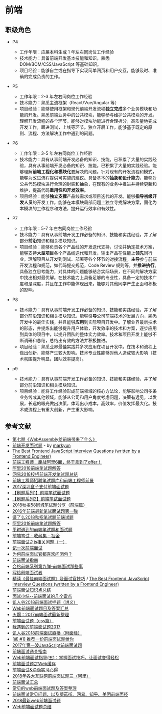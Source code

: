 前端
========

## 职级角色

- P4

    - 工作年限：应届本科生或 1 年左右同岗位工作经验
    - 技术能力：具备前端开发基本技能和知识，熟悉 DOM/BOM/CSS/JavaScript 等基础知识。
    - 项目经验：能够自主或在指导下实现简单网页和用户交互，能够及时、准确的完成负责的工作。

- P5

    - 工作年限：2-3 年左右同岗位工作经验
    - 技术能力：熟悉主流框架（React/Vue/Angular 等）
    - 项目经验：能够使用框架和现代前端开发流程**独立完成**多个业务模块和功能的开发。熟悉前端业务中的公共模块，能够参与维护公共模块的开发。理解开发流程的各个环节，能够对模块功能进行合理拆分，高质量地完成开发工作，跟进测试，上线等环节。独立开展工作，能够基于既定的原则、流程、方法解决工作中遇到的问题。

- P6

    - 工作年限：3-5 年左右同岗位工作经验
    - 技术能力：具有从事前端开发必备的知识、技能，已积累了大量的实践经验，具有从事前端开发必备的知识、技能，已积累了大量的实践经验。能够理解**前端工程化和模块化**要解决的问题，针对现有的开发流程和模式，能够为改进流程提供可实施的建议。具备基本的**抽象和设计能力**，能够对公共代码模块进行合理的封装和抽象，在现有的业务中推进并持续更新和维护，提高代码**重用性和开发效率**。
    - 项目经验：能够**独立支撑**产品线需求或项目迭代的开发。能够**指导初级开发人员**的开发工作。能够在本模块局部问题上独立寻找解决方案，固化为本模块的工作程序和方法，提升运行效率和有效性。

- P7

    - 工作年限：5-7 年左右同岗位工作经验
    - 技术能力：具有从事前端开发工作必备的知识、技能和实践经验，并了解部分**前沿**知识和相关模块知识。
    - 项目经验：能够负责各个产品线的开发迭代支持，讨论并确定技术方案，能够支持**大型项目**各个产品线迭代和开发，输出产品在性能上**领先**同行业。理解项目从开发到测试、部署等各个环节的对接流程。**主导**参与前端开发流程和规范，如代码提交规范，Code Review 规则等，并**推进执行**。具备独立思考能力，对具体的问题能够结合实际场景，在不同的解决方案中找出相对最优解。在技术能力上具备足够的专业性，具备一定的技术广度和是深度，并且在工作中能体现出来，能够对其他同学产生正面和积极的影响。


- P8

    - 技术能力：具有从事前端开发工作必备的知识、技能和实践经验，并了解部分前沿知识和相关模块知识。能够**引导**公司前端技术的发展方向，熟悉开发中的最佳实践，并且能够**应用**到实际项目开发中。了解业界最新技术的形态，并提炼出能够提升用户体验，开发效率的技术和方案，逐步应用到具体的项目中，以提升团队的整体实力效率。技术和项目开发上能够不断调研和总结，总结出有效的方法并积极推进。
    - 项目经验：熟悉业界最佳实践并多次应用在项目开发中。在技术和流程上做出创新，能够产生较大影响。技术专业性能够对他人造成较大影响（技术氛围提升明显，团队效率提高）。

- p9

    - 技术能力：具有从事前端开发工作必备的知识、技能和实践经验，并了解部分前沿知识和相关模块知识。
    - 项目经验：能将工作经验形成前端领域的核心方法论，能够影响公司多条业务线或其他领域。能够从公司和用户角度考虑问题，决策有远见。以发展，长远的眼光做出决策，体现出小成本，高效率，价值发挥最大化。技术或流程上有重大创新，产生重大影响。

## 参考文献

- [第七期《WebAssembly给前端带来了什么》](https://github.com/mynane/web-problem/issues/7)
- [前端开发面试题](https://github.com/markyun/My-blog/tree/master/Front-end-Developer-Questions) - by [markyun](https://github.com/markyun)
- [The Best Frontend JavaScript Interview Questions (written by a Frontend Engineer)](https://performancejs.com/post/hde6d32/The-Best-Frontend-JavaScript-Interview-Questions-%28written-by-a-Frontend-Engineer%29)
- [前端工程师：鏖战阿里6面，终于拿到了offer！](https://link.zhihu.com/?target=https%3A//www.nowcoder.com/discuss/82243)
- [阿里2018前端笔试题解答](https://zhuanlan.zhihu.com/p/29599545?)
- [网易2018校招前端开发笔试题总结](https://zhuanlan.zhihu.com/p/28481374)
- [前端工程师招聘笔试题库和前端工程师前景](https://zhuanlan.zhihu.com/p/31506928)
- [2017深圳盒子支付前端面试题](https://zhuanlan.zhihu.com/p/29999858)
- [【刷题系列1】前端笔试面试题](https://zhuanlan.zhihu.com/p/29135388)
- [【刷题系列2】前端笔试面试题](https://zhuanlan.zhihu.com/p/29570558)
- [2018秋招58同城笔试题分享（前端篇）](https://zhuanlan.zhihu.com/p/34340989)
- [2016年前端最新笔试面试题第一弹](https://zhuanlan.zhihu.com/p/23842369)
- [饿了么2018秋招笔试题前端试题](https://zhuanlan.zhihu.com/p/34852737)
- [阿里2018前端笔试题解答](https://zhuanlan.zhihu.com/p/29599545)
- [平时遇到的前端笔试题和面试题](https://zhuanlan.zhihu.com/p/35571200)
- [前端笔试 - 收藏集 - 掘金](https://zhuanlan.zhihu.com/p/27198275)
- [前端面试之js相关问题（一）](https://zhuanlan.zhihu.com/p/22109292)
- [记一次前端面试](https://zhuanlan.zhihu.com/p/35176397)
- [为何前端面试官都喜欢问闭包？](https://www.zhihu.com/question/30861304/answer/49744811)
- [前端面试指南](https://zhuanlan.zhihu.com/p/25859524)
- [合格前端系列第九弹-前端面试那些事](https://zhuanlan.zhihu.com/p/32911022)
- [写给前端面试者](https://zhuanlan.zhihu.com/p/32978197)
- [精读《最佳前端面试题》及面试官技巧](https://zhuanlan.zhihu.com/p/28333260) / [The Best Frontend JavaScript Interview Questions (written by a Frontend Engineer)](https://performancejs.com/post/hde6d32/The-Best-Frontend-JavaScript-Interview-Questions-%28written-by-a-Frontend-Engineer%29)
- [前端面试知识点总结](https://zhuanlan.zhihu.com/p/22606894)
- [面试小结--前端面试的几个雷点](https://zhuanlan.zhihu.com/p/35529374)
- [饥人谷2018前端面试押题（讲义）](https://zhuanlan.zhihu.com/p/34536462)
- [Web前端面试题目及答案汇总](https://zhuanlan.zhihu.com/p/30981484)
- [火爆：2017前端面试最新整理](https://zhuanlan.zhihu.com/p/30267442)
- [前端面试题（css篇）](https://zhuanlan.zhihu.com/p/25355029)
- [我遇到的前端面试题2017](https://zhuanlan.zhihu.com/p/29445723)
- [饥人谷2018前端面试直播（附面经）](https://zhuanlan.zhihu.com/p/34868480)
- [[阅 #1] 推荐一份前端面试题给你](https://zhuanlan.zhihu.com/p/28784784)
- [2017年第一波JavaScript前端面试题](https://zhuanlan.zhihu.com/p/25424194)
- [前端面试通关指南](https://zhuanlan.zhihu.com/p/24624601)
- [Web前端面试指导(五)：掌握面试技巧，让面试变得轻松](https://zhuanlan.zhihu.com/p/25415829)
- [前端面试题之Web缓存](https://zhuanlan.zhihu.com/p/33458290)
- [前端面试&滴滴实习心得](https://zhuanlan.zhihu.com/p/30034905)
- [2018年各大互联网前端面试题三（阿里）](https://zhuanlan.zhihu.com/p/34987878)
- [前端面试汇总](https://zhuanlan.zhihu.com/p/31664413)
- [常见的web前端面试题及答案整理](https://zhuanlan.zhihu.com/p/22552325)
- [前端面试常见问题，以及蘑菇街、网易、知乎、美团前端面经](https://zhuanlan.zhihu.com/p/29722662)
- [2018最新web前端面试题](https://zhuanlan.zhihu.com/p/32824125)
- [Web前端面试题总结](https://zhuanlan.zhihu.com/p/35090323)


